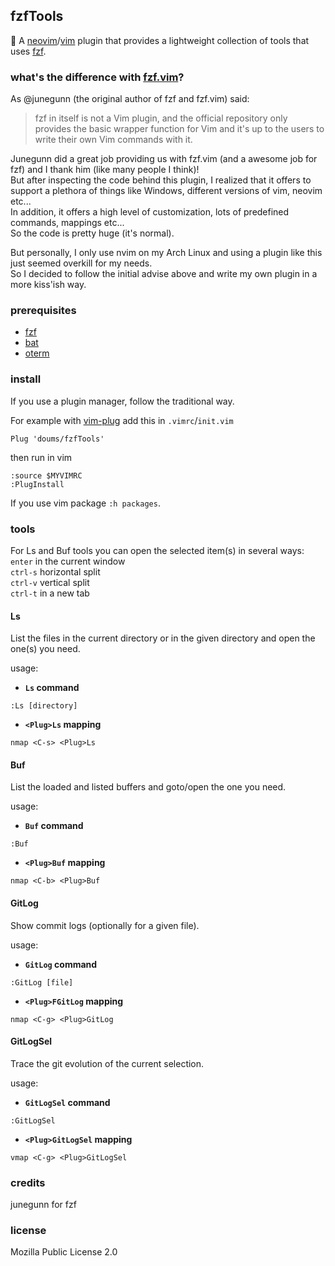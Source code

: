 ## fzfTools

:hammer: A [neovim](https://neovim.io/)/[vim](https://www.vim.org/) plugin that provides a lightweight collection of tools that uses [fzf](https://github.com/junegunn/fzf).

### what's the difference with [fzf.vim](https://github.com/junegunn/fzf.vim)?
As @junegunn (the original author of fzf and fzf.vim) said:
> fzf in itself is not a Vim plugin, and the official repository only provides the basic wrapper function for Vim and it's up to the users to write their own Vim commands with it.

Junegunn did a great job providing us with fzf.vim (and a awesome job for fzf) and I thank him (like many people I think)!\
But after inspecting the code behind this plugin, I realized that it offers to support a plethora of things like Windows, different versions of vim, neovim etc...\
In addition, it offers a high level of customization, lots of predefined commands, mappings etc...\
So the code is pretty huge (it's normal).

But personally, I only use nvim on my Arch Linux and using a plugin like this just seemed overkill for my needs.\
So I decided to follow the initial advise above and write my own plugin in a more kiss'ish way.

### prerequisites
- [fzf](https://github.com/junegunn/fzf)
- [bat](https://github.com/sharkdp/bat)
- [oterm](https://github.com/doums/oterm)

### install

If you use a plugin manager, follow the traditional way.

For example with [vim-plug](https://github.com/junegunn/vim-plug) add this in `.vimrc`/`init.vim`
```
Plug 'doums/fzfTools'
```

then run in vim
```
:source $MYVIMRC
:PlugInstall
```

If you use vim package `:h packages`.

### tools

For Ls and Buf tools you can open the selected item(s) in several ways:\
`enter` in the current window\
`ctrl-s` horizontal split\
`ctrl-v` vertical split\
`ctrl-t` in a new tab

#### Ls
List the files in the current directory or in the given directory and open the one(s) you need.

usage:
- **`Ls` command**
```
:Ls [directory]
```
- **`<Plug>Ls` mapping**
```
nmap <C-s> <Plug>Ls
```

#### Buf
List the loaded and listed buffers and goto/open the one you need.

usage:
- **`Buf` command**
```
:Buf
```
- **`<Plug>Buf` mapping**
```
nmap <C-b> <Plug>Buf
```

#### GitLog
Show commit logs (optionally for a given file).

usage:
- **`GitLog` command**
```
:GitLog [file]
```
- **`<Plug>FGitLog` mapping**
```
nmap <C-g> <Plug>GitLog
```

#### GitLogSel
Trace the git evolution of the current selection.

usage:
- **`GitLogSel` command**
```
:GitLogSel
```
- **`<Plug>GitLogSel` mapping**
```
vmap <C-g> <Plug>GitLogSel
```

### credits
junegunn for fzf

### license
Mozilla Public License 2.0

